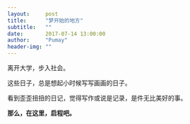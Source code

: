 ```yaml
---
layout:     post
title:      "梦开始的地方"
subtitle:   ""
date:       2017-07-14 13:00:00
author:     "Pumay"
header-img: ""
---
```


离开大学，步入社会。

这些日子，总是想起小时候写写画画的日子。

看到歪歪扭扭的日记，觉得写作或说是记录，是件无比美好的事。

**那么，在这里，启程吧。**
